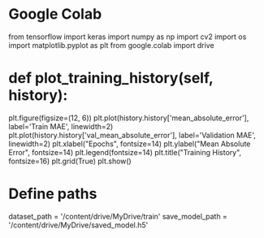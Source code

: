 # Google Colab
from tensorflow import keras
import numpy as np
import cv2
import os
import matplotlib.pyplot as plt
from google.colab import drive

# def plot_training_history(self, history):
plt.figure(figsize=(12, 6))
plt.plot(history.history['mean_absolute_error'], label='Train MAE', linewidth=2)
plt.plot(history.history['val_mean_absolute_error'], label='Validation MAE', linewidth=2)
plt.xlabel("Epochs", fontsize=14)
plt.ylabel("Mean Absolute Error", fontsize=14)
plt.legend(fontsize=14)
plt.title("Training History", fontsize=16)
plt.grid(True)
plt.show()

# Define paths
dataset_path = '/content/drive/MyDrive/train'
save_model_path = '/content/drive/MyDrive/saved_model.h5'
